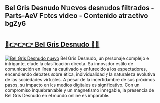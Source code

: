## Bel Gris Desnudo N𝚞𝚎vos desn𝚞dos filtr𝚊dos - Parts-AeV F𝚘tos vid𝚎o - C𝚘ntenido atr𝚊ctivo bgZy6

# <h2><a href="http://mb8ux0.tromn.icu/?c=Bel+Gris+Desnudo">🔗👉👉👉 Bel Gris Desnudo 🔗🔗</a></h2>

[![Bel Gris Desnudo nuevo](https://i.imgur.com/pEAQMta.gif)](http://mb8ux0.tromn.icu/?c=Bel+Gris+Desnudo)
Bel Gris Desnudo, un personaje complejo e intrigante, elude la clasificación directa. Su innovador estilo de comunicación en línea ha cautivado y enfurecido a los espectadores, encendiendo debates sobre ética, individualidad y la naturaleza evolutiva de las sociedades virtuales. A pesar de la incertidumbre de sus próximos pasos, su impacto en los medios digitales es significativo. Con un compromiso inquebrantable y un magnetismo innegable, la presencia de Bel Gris Desnudo en el mundo online es imparable.
